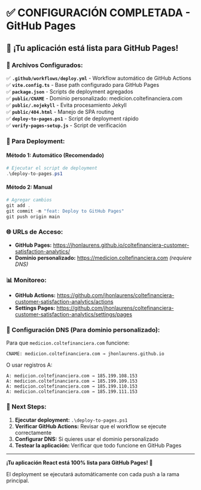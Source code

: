 # ✅ CONFIGURACIÓN COMPLETADA - GitHub Pages

## 🎉 **¡Tu aplicación está lista para GitHub Pages!**

### **📁 Archivos Configurados:**

✅ **`.github/workflows/deploy.yml`** - Workflow automático de GitHub Actions  
✅ **`vite.config.ts`** - Base path configurado para GitHub Pages  
✅ **`package.json`** - Scripts de deployment agregados  
✅ **`public/CNAME`** - Dominio personalizado: medicion.coltefinanciera.com  
✅ **`public/.nojekyll`** - Evita procesamiento Jekyll  
✅ **`public/404.html`** - Manejo de SPA routing  
✅ **`deploy-to-pages.ps1`** - Script de deployment rápido  
✅ **`verify-pages-setup.js`** - Script de verificación  

### **🚀 Para Deployment:**

#### **Método 1: Automático (Recomendado)**
```powershell
# Ejecutar el script de deployment
.\deploy-to-pages.ps1
```

#### **Método 2: Manual**
```powershell
# Agregar cambios
git add .
git commit -m "feat: Deploy to GitHub Pages"
git push origin main
```

### **🌐 URLs de Acceso:**

- **GitHub Pages:** https://jhonlaurens.github.io/coltefinanciera-customer-satisfaction-analytics/
- **Dominio personalizado:** https://medicion.coltefinanciera.com *(requiere DNS)*

### **📊 Monitoreo:**

- **GitHub Actions:** https://github.com/jhonlaurens/coltefinanciera-customer-satisfaction-analytics/actions
- **Settings Pages:** https://github.com/jhonlaurens/coltefinanciera-customer-satisfaction-analytics/settings/pages

### **🔧 Configuración DNS (Para dominio personalizado):**

Para que `medicion.coltefinanciera.com` funcione:

```dns
CNAME: medicion.coltefinanciera.com → jhonlaurens.github.io
```

O usar registros A:
```dns
A: medicion.coltefinanciera.com → 185.199.108.153
A: medicion.coltefinanciera.com → 185.199.109.153
A: medicion.coltefinanciera.com → 185.199.110.153
A: medicion.coltefinanciera.com → 185.199.111.153
```

### **🎯 Next Steps:**

1. **Ejecutar deployment:** `.\deploy-to-pages.ps1`
2. **Verificar GitHub Actions:** Revisar que el workflow se ejecute correctamente
3. **Configurar DNS:** Si quieres usar el dominio personalizado
4. **Testear la aplicación:** Verificar que todo funcione en GitHub Pages

---

**¡Tu aplicación React está 100% lista para GitHub Pages! 🚀**

El deployment se ejecutará automáticamente con cada push a la rama principal.
